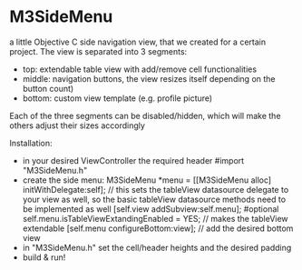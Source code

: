 M3SideMenu
==========
a little Objective C side navigation view, that we created for a certain project.
The view is separated into 3 segments: 
- top: extendable table view with add/remove cell functionalities 
- middle: navigation buttons, the view resizes itself depending on the button count) 
- bottom: custom view template (e.g. profile picture) 
 
Each of the three segments can be disabled/hidden, which will make the others adjust their sizes accordingly

 
 
Installation: 
- in your desired ViewController the required header 
#import "M3SideMenu.h" 
- create the side menu: 
M3SideMenu *menu = [[M3SideMenu alloc] initWithDelegate:self];
// this sets the tableView datasource delegate to your view as well, so the basic tableView datasource methods need to be
implemented as well 
    [self.view addSubview:self.menu];
#optional
    self.menu.isTableViewExtandingEnabled = YES; // makes the tableView extendable
    [self.menu configureBottom:view]; // add the desired bottom view
- in "M3SideMenu.h" set the cell/header heights and the desired padding
- build & run!
